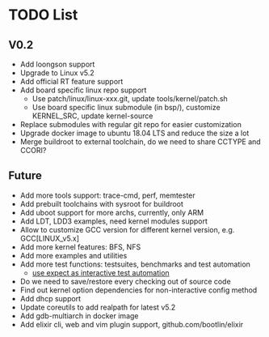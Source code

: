 
# TODO List

## V0.2

* Add loongson support
* Upgrade to Linux v5.2
* Add official RT feature support
* Add board specific linux repo support
  * Use patch/linux/linux-xxx.git, update tools/kernel/patch.sh
  * Use board specific linux submodule (in bsp/), customize KERNEL_SRC, update kernel-source
* Replace submodules with regular git repo for easier customization
* Upgrade docker image to ubuntu 18.04 LTS and reduce the size a lot
* Merge buildroot to external toolchain, do we need to share CCTYPE and CCORI?

## Future

* Add more tools support: trace-cmd, perf, memtester
* Add prebuilt toolchains with sysroot for buildroot
* Add uboot support for more archs, currently, only ARM
* Add LDT, LDD3 examples, need kernel modules support
* Allow to customize GCC version for different kernel version, e.g. GCC[LINUX_v5.x]
* Add more kernel features: BFS, NFS
* Add more examples and utilities
* Add more test functions: testsuites, benchmarks and test automation
  * [use expect as interactive test automation](https://fadeevab.com/how-to-setup-qemu-output-to-console-and-automate-using-shell-script/#3inputoutputthroughanamedpipefile)
* Do we need to save/restore every checking out of source code
* Find out kernel option dependencies for non-interactive config method
* Add dhcp support
* Update coreutils to add realpath for latest v5.2
* Add gdb-multiarch in docker image
* Add elixir cli, web and vim plugin support, github.com/bootlin/elixir
